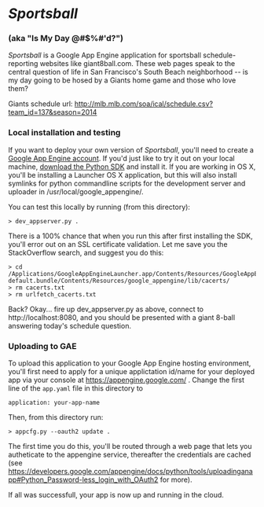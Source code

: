 # _Sportsball_

### (aka "Is My Day @#$%#'d?")

_Sportsball_ is a Google App Engine application for sportsball
schedule-reporting websites like giant8ball.com.  These web pages
speak to the central question of life in San Francisco's South Beach
neighborhood -- is my day going to be hosed by a Giants home game and
those who love them?

Giants schedule url:
http://mlb.mlb.com/soa/ical/schedule.csv?team_id=137&season=2014

### Local installation and testing

If you want to deploy your own version of _Sportsball_, you'll need to
create a [Google App Engine account](https://developers.google.com/appengine/). If you'd just like to try it out on
your local machine, [download the Python SDK](https://developers.google.com/appengine/downloads#Google_App_Engine_SDK_for_Python) and install it. If you
are working in OS X, you'll be installing a Launcher OS X application,
but this will also install symlinks for python commandline scripts for
the development server and uploader in /usr/local/google_appengine/.

You can test this locally by running (from this directory):

```
> dev_appserver.py .
```

There is a 100% chance that when you run this after first installing
the SDK, you'll error out on an SSL certificate validation. Let me
save you the StackOverflow search, and suggest you do this:

```
> cd /Applications/GoogleAppEngineLauncher.app/Contents/Resources/GoogleAppEngine-default.bundle/Contents/Resources/google_appengine/lib/cacerts/
> rm cacerts.txt
> rm urlfetch_cacerts.txt
```

Back? Okay... fire up dev_appserver.py as above, connect to
http://localhost:8080, and you should be presented with a giant 8-ball
answering today's schedule question.

### Uploading to GAE

To upload this application to your Google App Engine hosting
environment, you'll first need to apply for a unique applictation
id/name for your deployed app via your console at https://appengine.google.com/ .
Change the first line of the `app.yaml` file in this directory to

```
application: your-app-name
```

Then, from this directory run:

```
> appcfg.py --oauth2 update .
```

The first time you do this, you'll be routed through a web page that
lets you autheticate to the appengine service, thereafter the credentials
are cached (see https://developers.google.com/appengine/docs/python/tools/uploadinganapp#Python_Password-less_login_with_OAuth2 for more).

If all was successfull, your app is now up and running in the cloud.

